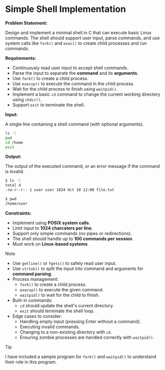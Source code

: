 # Simple Shell Implementation

**Problem Statement:**

Design and implement a minimal shell in C that can execute basic Linux commands. The shell should support user input, parse commands, and use system calls like `fork()` and `exec()` to create child processes and run commands.

**Requirements:**

- Continuously read user input to accept shell commands.
- Parse the input to separate the **command** and its **arguments**.
- Use `fork()` to create a child process.
- Use `execvp()` to execute the command in the child process.
- Wait for the child process to finish using `waitpid()`.
- Implement a basic `cd` command to change the current working directory using `chdir()`.
- Support `exit` to terminate the shell.

**Input:**

A single line containing a shell command (with optional arguments).

```bash
ls -l
pwd
cd /home
exit
```

**Output:**

The output of the executed command, or an error message if the command is invalid.

```bash
$ ls -l
total 4
-rw-r--r-- 1 user user 1024 Oct 10 12:00 file.txt
```

```bash
$ pwd
/home/user
```

**Constraints:**

- Implement using **POSIX system calls**.
- Limit input to **1024 charcaters per line**.
- Support only simple commands (no pipes or redirections).
- The shell should handle up to **100 commands per session**.
- Must work on **Linux-based systems**.

> [!NOTE]
>
> - Use `getline()` or `fgets()` to safely read user input.
> - Use `strtok()` to split the input into command and arguments for **command parsing**.
> - Process management:
>   - `fork()` to create a child process.
>   - `execvp()` to execute the given command.
>   - `waitpid()` to wait for the child to finish.
> - Built-in commands:
>   - `cd` should update the shell's current directory.
>   - `exit` should terminate the shell loop.
> - Edge cases to consider:
>   - Handling empty input (pressing Enter without a command).
>   - Executing invalid commands.
>   - Changing to a non-existing directory with `cd`.
>   - Ensuring zombie processes are handled correctly with `waitpid()`.

> [!TIP]
> I have included a sample program for `fork()` and `waitpid()` to understand their role in this program.
